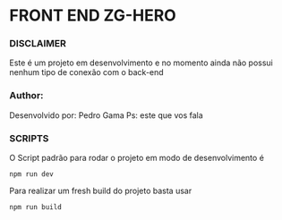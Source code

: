 # FRONT END ZG-HERO

### DISCLAIMER

Este é um projeto em desenvolvimento e no momento ainda não possui nenhum tipo de conexão com o back-end

### Author:

Desenvolvido por: Pedro Gama
Ps: este que vos fala

### SCRIPTS

O Script padrão para rodar o projeto em modo de desenvolvimento é

`npm run dev`

Para realizar um fresh build do projeto basta usar

`npm run build`
